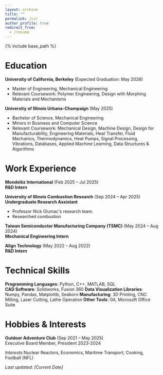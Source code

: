 ```yaml
---
layout: archive
title: ""
permalink: /cv/
author_profile: true
redirect_from:
  - /resume
---
```


{% include base_path %}
# Education
**University of California, Berkeley** (Expected Graduation: May 2026)
* Master of Engineering, Mechanical Engineering
* Relevant Coursework: Polymer Engineering, Design with Morphing Materials and Mechanisms  

**University of Illinois Urbana-Champaign** (May 2025)
* Bachelor of Science, Mechanical Engineering
* Minors in Business and Computer Science
* Relevant Coursework: Mechanical Design, Machine Design, Design for Manufacturability, Engineering Materials, Heat Transfer, Fluid Mechanics, Thermodynamics, Heat Pumps, Signal Processing, Vibrations, Databases, Applied Machine Learning, Data Structures & Algorithms

# Work Experience
**Mondelēz International** (Feb 2025 – Jul 2025)\
**R&D Intern**

**University of Illinois Combustion Research** (Sep 2024 – Apr 2025)\
**Undergraduate Research Assistant**
* Professor Nick Glumac's research team.
* Researched combustion

**Taiwan Semiconductor Manufacturing Company (TSMC)** (May 2024 – Aug 2024)\
**Mechanical Engineering Intern**

**Align Technology** (May 2022 – Aug 2022)\
**R&D Intern**

# Technical Skills
**Programming Languages**: Python, C++, MATLAB, SQL\
**CAD Software**: Solidworks, Fusion 360
**Data Visualization Libraries**: Numpy, Pandas, Matplotlib, Seaborn
**Manufacturing**: 3D Printing, CNC Milling, Laser Cutting, Lathe Operation
**Other Tools**: Git, Microsoft Office Suite

# Hobbies & Interests
**Outdoor Adventure Club** (Sep 2021 – May 2025)\
Executive Board Member, President 2023-2024

*Interests*
Nuclear Reactors, Economics, Maritime Transport, Cooking, Football (NFL)

*Last updated: [Current Date]*
